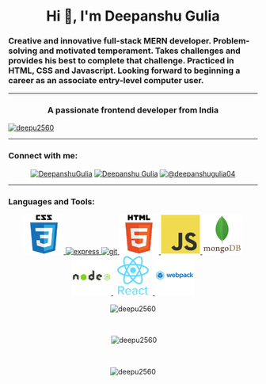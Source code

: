 <h1 align="center">Hi 👋, I'm Deepanshu Gulia</h1>

<h3 align="left">Creative and innovative full-stack MERN developer. Problem-solving and motivated temperament. Takes challenges and provides his best to complete that challenge. Practiced in HTML, CSS and Javascript. Looking forward to beginning a career as an associate entry-level computer user.</h3>

<hr>

<h3 align="center">A passionate frontend developer from India</h3>

<p align="left"> <a href="https://github.com/ryo-ma/github-profile-trophy"><img src="https://github-profile-trophy.vercel.app/?username=deepu2560" alt="deepu2560" /></a> </p>

<hr>

<h3 align="left">Connect with me:</h3>
<p align="center">
<a href="https://twitter.com/DeepanshuGulia" target="blank"><img align="center" src="https://raw.githubusercontent.com/rahuldkjain/github-profile-readme-generator/master/src/images/icons/Social/twitter.svg" alt="DeepanshuGulia" height="60" width="70" /></a>
<a href="https://linkedin.com/in//deepanshu-gulia/" target="blank"><img align="center" src="https://raw.githubusercontent.com/rahuldkjain/github-profile-readme-generator/master/src/images/icons/Social/linked-in-alt.svg" alt="Deepanshu Gulia" height="60" width="70" /></a>
<a href="https://medium.com/@deepanshugulia04" target="blank"><img align="center" src="https://raw.githubusercontent.com/rahuldkjain/github-profile-readme-generator/master/src/images/icons/Social/medium.svg" alt="@deepanshugulia04" height="60" width="70" /></a>
</p>


<hr>

<h3 align="left">Languages and Tools:</h3>
<p align="center" >
  <a href="https://www.w3schools.com/css/" target="_blank" rel="noreferrer"> <img src="https://raw.githubusercontent.com/devicons/devicon/master/icons/css3/css3-original-wordmark.svg" alt="css3" width="80" height="80"/> </a> 
  <a href="https://expressjs.com" target="_blank" rel="noreferrer" > <img src="https://encrypted-tbn0.gstatic.com/images?q=tbn:ANd9GcQkFFp6F68FtG37ywzHWskX-nRhhthvaV7smx5lAm3aXaGnQtxptLUk5gvsJQZt4wRwsA&usqp=CAU" alt="express" width="150" height="80" /> </a> 
  <a href="https://git-scm.com/" target="_blank" rel="noreferrer"> <img src="https://www.vectorlogo.zone/logos/git-scm/git-scm-icon.svg" alt="git" width="80" height="80"/> </a>   <a href="https://www.w3.org/html/" target="_blank" rel="noreferrer"> <img src="https://raw.githubusercontent.com/devicons/devicon/master/icons/html5/html5-original-wordmark.svg" alt="html5" width="80" height="80"/> </a> 
  <a href="https://developer.mozilla.org/en-US/docs/Web/JavaScript" target="_blank" rel="noreferrer"> <img src="https://raw.githubusercontent.com/devicons/devicon/master/icons/javascript/javascript-original.svg" alt="javascript" width="80" height="80"/> </a>
  <a href="https://www.mongodb.com/" target="_blank" rel="noreferrer"> <img src="https://raw.githubusercontent.com/devicons/devicon/master/icons/mongodb/mongodb-original-wordmark.svg" alt="mongodb" width="80" height="80"/> </a> 
  <a href="https://nodejs.org" target="_blank" rel="noreferrer"> <img src="https://raw.githubusercontent.com/devicons/devicon/master/icons/nodejs/nodejs-original-wordmark.svg" alt="nodejs" width="80" height="80"/> </a> 
  <a href="https://reactjs.org/" target="_blank" rel="noreferrer"> <img src="https://raw.githubusercontent.com/devicons/devicon/master/icons/react/react-original-wordmark.svg" alt="react" width="80" height="80"/> </a> 
  <a href="https://webpack.js.org" target="_blank" rel="noreferrer"> <img src="https://raw.githubusercontent.com/devicons/devicon/d00d0969292a6569d45b06d3f350f463a0107b0d/icons/webpack/webpack-original-wordmark.svg" alt="webpack" width="80" height="80"/> </a> 
</p>

<p align = "center"><img align="center" src="https://github-readme-stats.vercel.app/api/top-langs?username=deepu2560&show_icons=true&locale=en&layout=compact" alt="deepu2560" /></p>
<br>
<p align = "center">&nbsp;<img align="center" src="https://github-readme-stats.vercel.app/api?username=deepu2560&show_icons=true&locale=en" alt="deepu2560" /></p>
<br>
<p align = "center"><img align="center" src="https://github-readme-streak-stats.herokuapp.com/?user=deepu2560&" alt="deepu2560" /></p>
